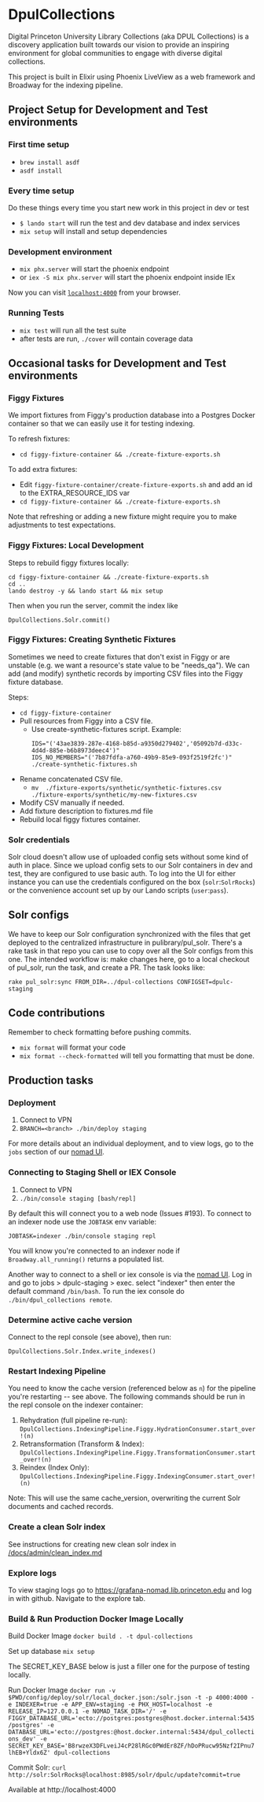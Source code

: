 # DpulCollections

Digital Princeton University Library Collections (aka DPUL Collections) is a discovery application built towards our vision to provide an inspiring environment for global communities to engage with diverse digital collections.

This project is built in Elixir using Phoenix LiveView as a web framework and Broadway for the indexing pipeline.

## Project Setup for Development and Test environments

### First time setup

- `brew install asdf`
- `asdf install`

### Every time setup

Do these things every time you start new work in this project in dev or test

- `$ lando start` will run the test and dev database and index services
- `mix setup` will install and setup dependencies

### Development environment

- `mix phx.server` will start the phoenix endpoint
- or `iex -S mix phx.server` will start the phoenix endpoint inside IEx

Now you can visit [`localhost:4000`](http://localhost:4000) from your browser.

### Running Tests

- `mix test` will run all the test suite
- after tests are run, `./cover` will contain coverage data

## Occasional tasks for Development and Test environments

### Figgy Fixtures

We import fixtures from Figgy's production database into a Postgres Docker container so
that we can easily use it for testing indexing.

To refresh fixtures:
- `cd figgy-fixture-container && ./create-fixture-exports.sh`

 To add extra fixtures:
- Edit `figgy-fixture-container/create-fixture-exports.sh` and add an id to the EXTRA_RESOURCE_IDS var
- `cd figgy-fixture-container && ./create-fixture-exports.sh`

Note that refreshing or adding a new fixture might require you to make adjustments to test expectations.

### Figgy Fixtures: Local Development

Steps to rebuild figgy fixtures locally:

```
cd figgy-fixture-container && ./create-fixture-exports.sh
cd ..
lando destroy -y && lando start && mix setup
```

Then when you run the server, commit the index like
```
DpulCollections.Solr.commit()
```


### Figgy Fixtures: Creating Synthetic Fixtures

Sometimes we need to create fixtures that don't exist in Figgy or are
unstable (e.g. we want a resource's state value to be "needs_qa"). We can add (and
modify) synthetic records by importing CSV files into the Figgy fixture database.

Steps:

- `cd figgy-fixture-container`
- Pull resources from Figgy into a CSV file.
  - Use create-synthetic-fixtures script. Example:
    ```
    IDS="('43ae3839-287e-4168-b85d-a9350d279402','05092b7d-d33c-4d4d-885e-b6b8973deec4')"
    IDS_NO_MEMBERS="('7b87fdfa-a760-49b9-85e9-093f2519f2fc')"
    ./create-synthetic-fixtures.sh
    ```
- Rename concatenated CSV file.
  - `mv  ./fixture-exports/synthetic/synthetic-fixtures.csv ./fixture-exports/synthetic/my-new-fixtures.csv`
- Modify CSV manually if needed.
- Add fixture description to fixtures.md file
- Rebuild local figgy fixtures container.

### Solr credentials

Solr cloud doesn't allow use of uploaded config sets without some kind of auth in place. Since we upload config sets to our Solr containers in dev and test, they are configured to use basic auth. To log into the UI for either instance you can use the credentials configured on the box (`solr`:`SolrRocks`) or the convenience account set up by our Lando scripts (`user`:`pass`).

## Solr configs

We have to keep our Solr configuration synchronized with the files that get deployed to the centralized infrastructure in pulibrary/pul_solr. There's a rake task in that repo you can use to copy over all the Solr configs from this one. The intended workflow is: make changes here, go to a local checkout of pul_solr, run the task, and create a PR. The task looks like:

```
rake pul_solr:sync FROM_DIR=../dpul-collections CONFIGSET=dpulc-staging
```

## Code contributions

Remember to check formatting before pushing commits.

- `mix format` will format your code
- `mix format --check-formatted` will tell you formatting that must be done.

## Production tasks

### Deployment

1. Connect to VPN
1. `BRANCH=<branch> ./bin/deploy staging`

For more details about an individual deployment, and to view logs, go to the `jobs` section of our [nomad UI](nomad.lib.princeton.edu).

### Connecting to Staging Shell or IEX Console

1. Connect to VPN
1. `./bin/console staging [bash/repl]`

By default this will connect you to a web node (Issues #193). To connect to an indexer node use the `JOBTASK` env variable:

`JOBTASK=indexer ./bin/console staging repl`

You will know you're connected to an indexer node if `Broadway.all_running()` returns a populated list.

Another way to connect to a shell or iex console is via the [nomad UI](nomad.lib.princeton.edu). Log in and go to jobs > dpulc-staging > exec. select "indexer" then enter the default command `/bin/bash`. To run the iex console do `./bin/dpul_collections remote`.

### Determine active cache version

Connect to the repl console (see above), then run:

`DpulCollections.Solr.Index.write_indexes()`

### Restart Indexing Pipeline

You need to know the cache version (referenced below as `n`) for the pipeline you're restarting -- see above. The following commands should be run in the repl console on the indexer container:

1. Rehydration (full pipeline re-run): `DpulCollections.IndexingPipeline.Figgy.HydrationConsumer.start_over!(n)`
1. Retransformation (Transform & Index): `DpulCollections.IndexingPipeline.Figgy.TransformationConsumer.start_over!(n)`
1. Reindex (Index Only): `DpulCollections.IndexingPipeline.Figgy.IndexingConsumer.start_over!(n)`

Note: This will use the same cache_version, overwriting the current Solr documents and cached records.

### Create a clean Solr index

See instructions for creating new clean solr index in [/docs/admin/clean_index.md](/docs/admin/clean_index.md)

### Explore logs

To view staging logs go to https://grafana-nomad.lib.princeton.edu and log in with github. Navigate to the explore tab.

### Build & Run Production Docker Image Locally

Build Docker Image
`docker build . -t dpul-collections`

Set up database
`mix setup`

The SECRET_KEY_BASE below is just a filler one for the purpose of testing locally.

Run Docker Image
`docker run -v $PWD/config/deploy/solr/local_docker.json:/solr.json -t -p 4000:4000 -e INDEXER=true -e APP_ENV=staging -e PHX_HOST=localhost -e RELEASE_IP=127.0.0.1 -e NOMAD_TASK_DIR='/' -e FIGGY_DATABASE_URL='ecto://postgres:postgres@host.docker.internal:5435/postgres' -e DATABASE_URL='ecto://postgres:@host.docker.internal:5434/dpul_collections_dev' -e SECRET_KEY_BASE='B8rwzeX3DFLveiJ4cP28lRGc0PWdEr8ZF/hDoPRucw95Nzf2IPnu7lhEB+Yldx6Z' dpul-collections`


Commit Solr: `curl http://solr:SolrRocks@localhost:8985/solr/dpulc/update?commit=true`

Available at http://localhost:4000
